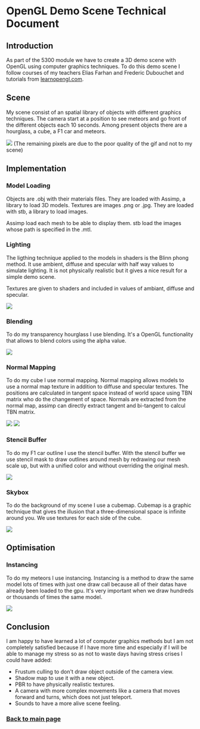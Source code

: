 # OpenGL Demo Scene Technical Document


## Introduction

As part of the 5300 module we have to create a 3D demo scene with OpenGL using computer graphics techniques.
To do this demo scene I follow courses of my teachers Elias Farhan and Frederic Dubouchet and tutorials from [learnopengl.com](https://learnopengl.com).

## Scene

My scene consist of an spatial library of objects with different graphics techniques. The camera start at a position to see meteors and go front of the different objects each 10 seconds.
Among present objects there are a hourglass, a cube, a F1 car and meteors.

![](https://worgaros.github.io/Images/openglscene.gif)
(The remaining pixels are due to the poor quality of the gif and not to my scene)

## Implementation

### Model Loading

Objects are .obj with their materials files. They are loaded with Assimp, a library to load 3D models.
Textures are images .png or .jpg. They are loaded with stb, a library to load images.

Assimp load each mesh to be able to display them.
stb load the images whose path is specified in the .mtl.

### Lighting

The ligthing technique applied to the models in shaders is the Blinn phong method.
It use ambient, diffuse and specular with half way values to simulate lighting.
It is not physically realistic but it gives a nice result for a simple demo scene.

Textures are given to shaders and included in values of ambiant, diffuse and specular.

![](https://worgaros.github.io/Images/blinnphong.png)

### Blending

To do my transparency hourglass I use blending. It's a OpenGL functionality that allows to blend colors using the alpha value.

![](https://worgaros.github.io/Images/blending.PNG)

### Normal Mapping

To do my cube I use normal mapping.
Normal mapping allows models to use a normal map texture in addition to diffuse and specular textures.
The positions are calculated in tangent space instead of world space using TBN matrix who do the changement of space.
Normals are extracted from the normal map, assimp can directly extract tangent and bi-tangent to calcul TBN matrix.

![](https://worgaros.github.io/Images/normalcompare.png)
![](https://worgaros.github.io/Images/normal.PNG)

### Stencil Buffer

To do my F1 car outline I use the stencil buffer.
With the stencil buffer we use stencil mask to draw outlines around mesh by redrawing our mesh scale up, but with a unified color and without overriding the original mesh.

![](https://worgaros.github.io/Images/stencilbuffer.PNG)

### Skybox

To do the background of my scene I use a cubemap.
Cubemap is a graphic technique that gives the illusion that a three-dimensional space is infinite around you. 
We use textures for each side of the cube.

![](https://worgaros.github.io/Images/skybox.PNG)

## Optimisation

### Instancing

To do my meteors I use instancing.
Instancing is a method to draw the same model lots of times with just one draw call because all of their datas have already been loaded to the gpu.
It's very important when we draw hundreds or thousands of times the same model.

![](https://worgaros.github.io/Images/instancing.PNG)

## Conclusion
I am happy to have learned a lot of computer graphics methods but I am not completely satisfied because if I have more time and especially if I will be able to manage my stress so as not to waste days having stress crises I could have added:

- Frustum culling to don't draw object outside of the camera view.
- Shadow map to use it with a new object.
- PBR to have physically realistic textures.
- A camera with more complex movements like a camera that moves forward and turns, which does not just teleport.
- Sounds to have a more alive scene feeling.

### [Back to main page](https://worgaros.github.io/)